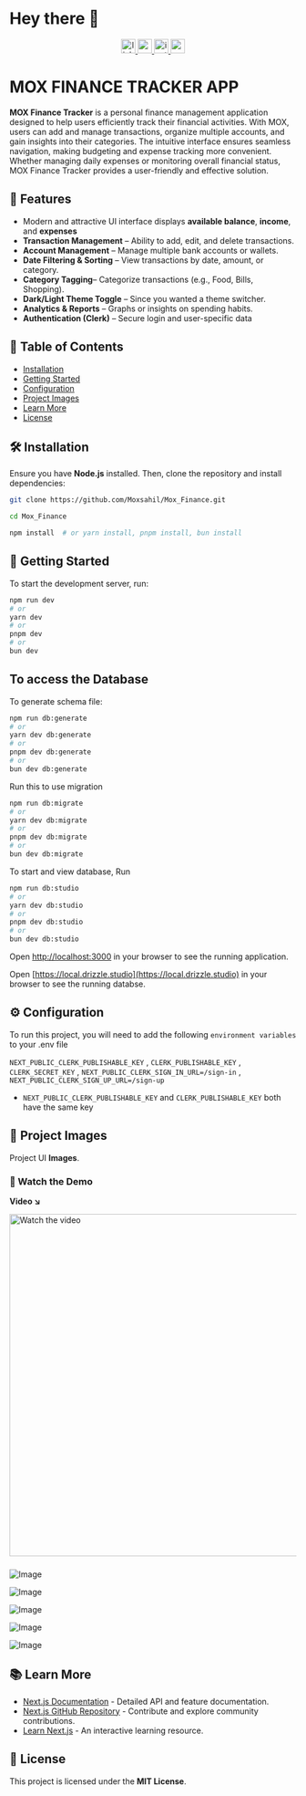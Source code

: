 
###

<h1 align="start">Hey there 👋</h1>

<div align="center">
  <a href="https://www.linkedin.com/in/sahil-barak-865063216/" target="_blank">
    <img src="https://img.shields.io/static/v1?message=LinkedIn&logo=linkedin&label=&color=0077B5&logoColor=white&labelColor=&style=for-the-badge" height="25" alt="linkedin logo"  />
  </a>
  <a href="https://www.youtube.com/@MOXGamingYT01" target="_blank">
    <img src="https://img.shields.io/static/v1?message=Youtube&logo=youtube&label=&color=FF0000&logoColor=white&labelColor=&style=for-the-badge" height="25" alt="youtube logo"  />
  </a>
  <a href="https://www.instagram.com/moksshhh_.20/" target="_blank">
    <img src="https://img.shields.io/static/v1?message=Instagram&logo=instagram&label=&color=E4405F&logoColor=white&labelColor=&style=for-the-badge" height="25" alt="instagram logo"  />
  </a>
  <a href="https://my-portfolio-three-pi-92.vercel.app/" target="_blank">
    <img src="https://img.shields.io/static/v1?message=portfolio&logo=portfolio&label=&color=B05923&logoColor=white&labelColor=&style=for-the-badge" height="25" alt="portfolio logo"  />
  </a>
</div>

###

# MOX FINANCE TRACKER APP


**MOX Finance Tracker** is a personal finance management application designed to help users efficiently track their financial activities. With MOX, users can add and manage transactions, organize multiple accounts, and gain insights into their categories. The intuitive interface ensures seamless navigation, making budgeting and expense tracking more convenient. Whether managing daily expenses or monitoring overall financial status, MOX Finance Tracker provides a user-friendly and effective solution.

## 🚀 Features

- Modern and attractive UI interface displays **available balance**, **income**, and **expenses**
- **Transaction Management** – Ability to add, edit, and delete transactions.
- **Account Management** – Manage multiple bank accounts or wallets.
- **Date Filtering & Sorting** – View transactions by date, amount, or category.
- **Category Tagging**– Categorize transactions (e.g., Food, Bills, Shopping).
- **Dark/Light Theme Toggle** – Since you wanted a theme switcher.
- **Analytics & Reports** – Graphs or insights on spending habits.
- **Authentication (Clerk)** – Secure login and user-specific data



## 📂 Table of Contents

- [Installation](#installation)
- [Getting Started](#getting-started)
- [Configuration](#configuration)
- [Project Images](#Project_Images)
- [Learn More](#learn-more)
- [License](#license)

## 🛠 Installation

Ensure you have **Node.js** installed. Then, clone the repository and install dependencies:

```bash
git clone https://github.com/Moxsahil/Mox_Finance.git
```
```bash
cd Mox_Finance
```
```bash
npm install  # or yarn install, pnpm install, bun install
```

## 🚦 Getting Started

To start the development server, run:

```bash
npm run dev
# or
yarn dev
# or
pnpm dev
# or
bun dev
```

## To access the Database

To generate schema file:

```bash
npm run db:generate
# or
yarn dev db:generate
# or
pnpm dev db:generate
# or
bun dev db:generate
```
Run this to use migration 
```bash
npm run db:migrate
# or
yarn dev db:migrate
# or
pnpm dev db:migrate
# or
bun dev db:migrate
```

To start and view database, Run 

```bash
npm run db:studio
# or
yarn dev db:studio
# or
pnpm dev db:studio
# or
bun dev db:studio
```

Open [http://localhost:3000](http://localhost:3000) in your browser to see the running application.

Open [https://local.drizzle.studio](https://local.drizzle.studio) in your browser to see the running databse.

## ⚙️ Configuration

To run this project, you will need to add the following `environment variables` to your .env file

`NEXT_PUBLIC_CLERK_PUBLISHABLE_KEY` ,  `CLERK_PUBLISHABLE_KEY` , `CLERK_SECRET_KEY` , `NEXT_PUBLIC_CLERK_SIGN_IN_URL=/sign-in` , `NEXT_PUBLIC_CLERK_SIGN_UP_URL=/sign-up` 

* `NEXT_PUBLIC_CLERK_PUBLISHABLE_KEY` and `CLERK_PUBLISHABLE_KEY` both have the same key

## 🚀 Project Images

Project UI **Images**.

### 🎥 Watch the Demo

**Video ↘️**

<a href="https://www.youtube.com/watch?v=SJuwpWrYg1A" target="_blank">
  <img src="https://img.youtube.com/vi/SJuwpWrYg1A/maxresdefault.jpg" alt="Watch the video" width="600" />
</a>

###

![Image](https://github.com/user-attachments/assets/744d9f3a-4206-449a-b561-d5c3885930a9)

![Image](https://github.com/user-attachments/assets/3c372728-2399-49de-b022-23d8e367bcc4)

![Image](https://github.com/user-attachments/assets/6fefb76a-b9a5-4575-95e6-0c5e9ae1b472)

![Image](https://github.com/user-attachments/assets/3a8b5d5e-b69d-40a8-8cbb-dc5d8f085aa9)

![Image](https://github.com/user-attachments/assets/3db7e66f-a897-4ba1-8fb5-a65bc8bd9c4c)

## 📚 Learn More

- [Next.js Documentation](https://nextjs.org/docs) - Detailed API and feature documentation.
- [Next.js GitHub Repository](https://github.com/vercel/next.js) - Contribute and explore community contributions.
- [Learn Next.js](https://nextjs.org/learn) - An interactive learning resource.

## 📜 License

This project is licensed under the **MIT License**.

